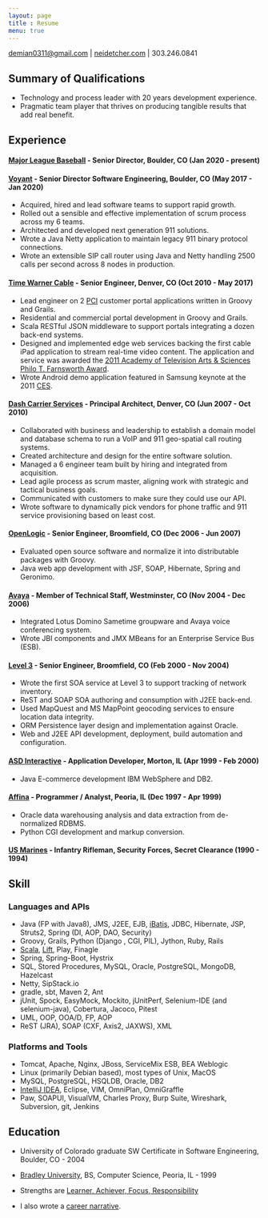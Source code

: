 ```yaml
---
layout: page
title : Resume
menu: true 
---
```


demian0311@gmail.com | 
[neidetcher.com](http://neidetcher.com) | 
303.246.0841

## Summary of Qualifications
- Technology and process leader with 20 years development experience.
- Pragmatic team player that thrives on producing tangible results that add real benefit.

## Experience

#### [Major League Baseball](https://www.mlb.com/) - Senior Director, Boulder, CO (Jan 2020 - present)

#### [Voyant](https://www.voyant.com/) - Senior Director Software Engineering, Boulder, CO (May 2017 - Jan 2020)
- Acquired, hired and lead software teams to support rapid growth.
- Rolled out a sensible and effective implementation of scrum process across my 6 teams.
- Architected and developed next generation 911 solutions.
- Wrote a Java Netty application to maintain legacy 911 binary protocol connections.
- Wrote an extensible SIP call router using Java and Netty handling 2500 calls per second across 8 nodes in production.

#### [Time Warner Cable](http://www.timewarnercable.com/) - Senior Engineer, Denver, CO (Oct 2010 - May 2017)
- Lead engineer on 2 [PCI](https://www.pcisecuritystandards.org/) customer portal applications written in Groovy and Grails.
- Residential and commercial portal development in Groovy and Grails.
- Scala RESTful JSON middleware to support portals integrating a dozen back-end systems.
- Designed and implemented edge web services backing the first cable iPad application to stream real-time video content. The application and service was awarded the [2011 Academy of Television Arts & Sciences Philo T. Farnsworth Award](http://www.deadline.com/2011/10/emmys-primetime-engineering-awards-announced-vod-pioneer-among-winners/).
- Wrote Android demo application featured in Samsung keynote at the 2011 [CES](http://www.cesweb.org/).

#### [Dash Carrier Services](https://www.linkedin.com/company/646621?trk=tyah&trkInfo=tarId%3A1398094869496%2Ctas%3Adash%20carrier%20services%2Cidx%3A1-1-1) - Principal Architect, Denver, CO (Jun 2007 - Oct 2010)
- Collaborated with business and leadership to establish a domain model and database schema to run a VoIP and 911 geo-spatial call routing systems.
- Created architecture and design for the entire software solution.
- Managed a 6 engineer team built by hiring and integrated from acquisition.
- Lead agile process as scrum master, aligning work with strategic and tactical business goals.
- Communicated with customers to make sure they could use our API.
- Wrote software to dynamically pick vendors for phone traffic and 911 service provisioning based on least cost.

#### [OpenLogic](http://www.openlogic.com/) - Senior Engineer, Broomfield, CO (Dec 2006 - Jun 2007)
- Evaluated open source software and normalize it into distributable packages with Groovy.
- Java web app development with JSF, SOAP, Hibernate, Spring and Geronimo.

#### [Avaya](http://www.avaya.com/) - Member of Technical Staff, Westminster, CO (Nov 2004 - Dec 2006)
- Integrated Lotus Domino Sametime groupware and Avaya voice conferencing system.
- Wrote JBI components and JMX MBeans for an Enterprise Service Bus (ESB).

#### [Level 3](http://www.level3.com/) - Senior Engineer, Broomfield, CO (Feb 2000 - Nov 2004)
- Wrote the first SOA service at Level 3 to support tracking of network inventory.
- ReST and SOAP SOA authoring and consumption with J2EE back-end.
- Used MapQuest and MS MapPoint geocoding services to ensure location data integrity.
- ORM Persistence layer design and implementation against Oracle.
- Web and J2EE API development, deployment, build automation and configuration.

#### [ASD Interactive](https://www.linkedin.com/company/advanced-system-designs?trk=company_logo) - Application Developer, Morton, IL (Apr 1999 - Feb 2000)
- Java E-commerce development IBM WebSphere and DB2.

#### [Affina](https://www.linkedin.com/company/affina) - Programmer / Analyst, Peoria, IL (Dec 1997 - Apr 1999)
- Oracle data warehousing analysis and data extraction from de-normalized RDBMS.
- Python CGI development and markup conversion.

#### [US Marines](http://www.marines.com/) - Infantry Rifleman, Security Forces, Secret Clearance (1990 - 1994)

## Skill
### Languages and APIs
- Java (FP with Java8), JMS, J2EE, EJB, [iBatis](http://blog.mybatis.org/), JDBC, Hibernate, JSP, Struts2, Spring (DI, AOP, DAO, Security)
- Groovy, Grails, Python (Django , CGI, PIL), Jython, Ruby, Rails
- [Scala](http://www.scala-lang.org/), [Lift](http://liftweb.net/), Play, Finagle
- Spring, Spring-Boot, Hystrix
- SQL, Stored Procedures, MySQL, Oracle, PostgreSQL, MongoDB, Hazelcast
- Netty, SipStack.io 
- gradle, sbt, Maven 2, Ant
- jUnit, Spock, EasyMock, Mockito, jUnitPerf, Selenium-IDE (and selenium-java), Cobertura, Jacoco, Pitest
- UML, OOP, OOA/D, FP, AOP
- ReST (JRA), SOAP (CXF, Axis2, JAXWS), XML

### Platforms and Tools
- Tomcat, Apache, Nginx, JBoss, ServiceMix ESB, BEA Weblogic
- Linux (primarily Debian based), most types of Unix, MacOS
- MySQL, PostgreSQL, HSQLDB, Oracle, DB2
- [IntelliJ IDEA](http://www.jetbrains.com/idea/), Eclipse, VIM, OmniPlan, OmniGraffle
- Paw, SOAPUI, VisualVM, Charles Proxy, Burp Suite, Wireshark, Subversion, git, Jenkins

## Education
- University of Colorado graduate SW Certificate in Software Engineering, Boulder, CO - 2004
- [Bradley University](http://www.bradley.edu/), BS, Computer Science, Peoria, IL - 1999

- Strengths are [Learner, Achiever, Focus, Responsibility](/2016/04/29/strengths-finder.html)
- I also wrote a [career narrative](/career-narrative.html).

